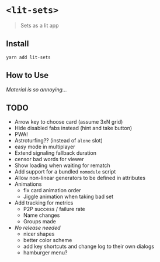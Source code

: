 # `<lit-sets>`

> Sets as a lit app

## Install

`yarn add lit-sets`

## How to Use

*Material is so annoying...*

## TODO

+ Arrow key to choose card (assume 3xN grid)
+ Hide disabled fabs instead (hint and take button)
+ PWA!
+ Astroturfing?? (instead of `alone` slot)
+ easy mode in multiplayer
+ Extend signaling fallback duration
+ censor bad words for viewer
+ Show loading when waiting for rematch
+ Add support for a bundled `nomodule` script
+ Allow non-linear generators to be defined in attributes
+ Animations
  + fix card animation order
  + Jiggle animation when taking bad set
+ Add tracking for metrics
  + P2P success / failure rate
  + Name changes
  + Groups made
+ *No release needed*
  + nicer shapes
  + better color scheme
  + add key shortcuts and change log to their own dialogs
  + hamburger menu?
